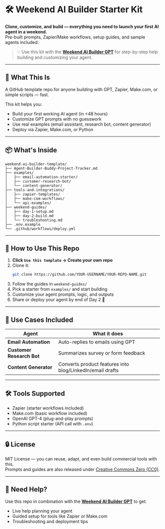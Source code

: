 # 🛠️ Weekend AI Builder Starter Kit

**Clone, customize, and build — everything you need to launch your first AI agent in a weekend.**  
Pre-built prompts, Zapier/Make workflows, setup guides, and sample agents included.

> 💡 Use this kit with the [**Weekend AI Builder GPT**](https://chat.openai.com/g/g-abc123def456-weekend-ai-builder) for step-by-step help building and customizing your agent.

---

## 🚀 What This Is

A GitHub template repo for anyone building with GPT, Zapier, Make.com, or simple scripts — fast.

This kit helps you:
- Build your first working AI agent (in <48 hours)
- Customize GPT prompts with no guesswork
- Use real examples (email assistant, research bot, content generator)
- Deploy via Zapier, Make.com, or Python

---

## 📦 What's Inside

```
weekend-ai-builder-template/
├── Agent-Builder-Buddy-Project-Tracker.md
├── examples/
│   ├── email-automation-starter/
│   ├── customer-research-bot/
│   └── content-generator/
├── tools-and-integrations/
│   ├── zapier-templates/
│   ├── make-com-workflows/
│   └── api-examples/
├── weekend-guides/
│   ├── day-1-setup.md
│   ├── day-2-build.md
│   └── troubleshooting.md
├── .env.example
└── .github/workflows/deploy.yml
```

---

## 🧭 How to Use This Repo

1. **Click `Use this template` → Create your own repo**
2. Clone it:
   ```bash
   git clone https://github.com/YOUR-USERNAME/YOUR-REPO-NAME.git
   ```
3. Follow the guides in `weekend-guides/`
4. Pick a starter from `examples/` and start building
5. Customize your agent prompts, logic, and outputs
6. Share or deploy your agent by end of Day 2 🎉

---

## 🧠 Use Cases Included

| Agent | What it does |
|-------|--------------|
| **Email Automation** | Auto-replies to emails using GPT |
| **Customer Research Bot** | Summarizes survey or form feedback |
| **Content Generator** | Converts product features into blog/LinkedIn/email drafts |

---

## 🛠 Tools Supported

- Zapier (starter workflows included)
- Make.com (basic workflow included)
- OpenAI GPT-4 (plug-and-play prompts)
- Python script starter (API call with `.env`)

---

## 🔒 License

MIT License — you can reuse, adapt, and even build commercial tools with this.  
Prompts and guides are also released under [Creative Commons Zero (CC0)](https://creativecommons.org/publicdomain/zero/1.0/).

---

## 🙋 Need Help?

Use this repo in combination with the [**Weekend AI Builder GPT**](https://chat.openai.com/g/g-abc123def456-weekend-ai-builder) to get:
- Live help planning your agent
- Guided setup for tools like Zapier or Make.com
- Troubleshooting and deployment tips
